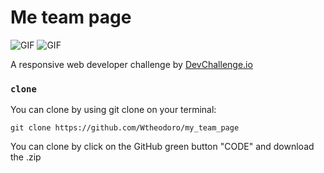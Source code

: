 # Me team page

![GIF](https://github.com/Wtheodoro/my_team_page/blob/main/gif/desktop.gif)
![GIF](https://github.com/Wtheodoro/my_team_page/blob/main/gif/responsive.gif)

A responsive web developer challenge by [DevChallenge.io](https://devchallenges.io/paths/responsive-web-developer)

### `clone`
You can clone by using git clone on your terminal:

    git clone https://github.com/Wtheodoro/my_team_page

You can clone by click on the GitHub green button "CODE" and download the .zip